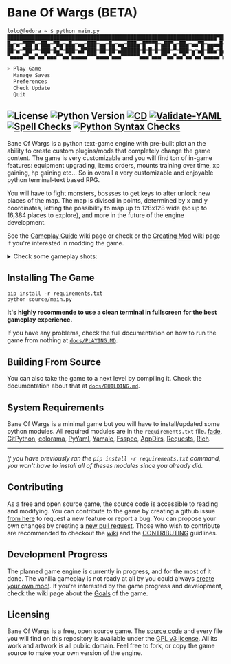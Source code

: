 # Bane Of Wargs (BETA)

```bash
lolo@fedora ~ $ python main.py
████████████████████████████████████████████████████████████████████▀███████
█▄─▄─▀██▀▄─██▄─▀█▄─▄█▄─▄▄─███─▄▄─█▄─▄▄─███▄─█▀▀▀█─▄██▀▄─██▄─▄▄▀█─▄▄▄▄█─▄▄▄▄█
██─▄─▀██─▀─███─█▄▀─███─▄█▀███─██─██─▄██████─█─█─█─███─▀─███─▄─▄█─██▄─█▄▄▄▄─█
▀▄▄▄▄▀▀▄▄▀▄▄▀▄▄▄▀▀▄▄▀▄▄▄▄▄▀▀▀▄▄▄▄▀▄▄▄▀▀▀▀▀▀▄▄▄▀▄▄▄▀▀▄▄▀▄▄▀▄▄▀▄▄▀▄▄▄▄▄▀▄▄▄▄▄▀

> Play Game
  Manage Saves
  Preferences
  Check Update
  Quit
```
![License](https://camo.githubusercontent.com/c455b7702b790a16a74ae91c22dfea32f39249e9b80523055ae10a4310f41849/68747470733a2f2f696d672e736869656c64732e696f2f6769746875622f6c6963656e73652f6465762d686431312f70797465787467616d65)
![Python Version](https://badgen.net/badge/python/3.12/blue?icon=python)
[![CD](https://github.com/Dungeons-of-Kathallion/Bane-Of-Wargs/actions/workflows/cd.yaml/badge.svg)](https://github.com/Dungeons-of-Kathallion/Bane-Of-Wargs/actions/workflows/cd.yaml)
[![Validate-YAML](https://github.com/Dungeons-of-Kathallion/Bane-Of-Wargs/actions/workflows/yaml_checks.yaml/badge.svg)](https://github.com/Dungeons-of-Kathallion/Bane-Of-Wargs/actions/workflows/yaml_checks.yaml)
[![Spell Checks](https://github.com/Dungeons-of-Kathallion/Bane-Of-Wargs/actions/workflows/spell_checks.yaml/badge.svg)](https://github.com/Dungeons-of-Kathallion/Bane-Of-Wargs/actions/workflows/spell_checks.yaml)
[![Python Syntax Checks](https://github.com/Dungeons-of-Kathallion/Bane-Of-Wargs/actions/workflows/python_check.yaml/badge.svg)](https://github.com/Dungeons-of-Kathallion/Bane-Of-Wargs/actions/workflows/python_check.yaml)
---

Bane Of Wargs is a python text-game engine with pre-built plot an the ability to create custom plugins/mods that completely change the game content. The game is very customizable and you will find ton of in-game features: equipment upgrading, items orders, mounts training over time, xp gaining, hp gaining etc... So in overall a very customizable and enjoyable python terminal-text based RPG.

You will have to fight monsters, bossses to get keys to after unlock new places of the map. The map is divised in points, determined by x and y coordinates, letting the possibility to map up to 128x128 wide (so up to 16,384 places to explore), and more in the future of the engine development.

See the [Gameplay Guide](https://github.com/Dungeons-of-Kathallion/Bane-Of-Wargs/wiki/Gameplay-Guide) wiki page or check or the [Creating Mod](https://github.com/Dungeons-of-Kathallion/Bane-Of-Wargs/wiki/Creating-Mods) wiki page if you're interested in modding the game.

<details>

<summary>Check some gameplay shots:</summary>

![Screenshot from 2023-12-22 10-38-14](https://github.com/Dungeons-of-Kathallion/Bane-Of-Wargs/assets/87318892/5e47a039-fe02-49fa-ba29-1eb71fe5e955)
---
![Screenshot from 2023-12-22 10-37-59](https://github.com/Dungeons-of-Kathallion/Bane-Of-Wargs/assets/87318892/7a14c64f-1b0f-4fed-b4ca-4352a9cc540d)
---
![Screenshot from 2023-12-22 10-37-34](https://github.com/Dungeons-of-Kathallion/Bane-Of-Wargs/assets/87318892/02cdebb0-67f9-4ca0-816f-36ee844a8070)
---
![Screenshot from 2023-12-22 10-37-24](https://github.com/Dungeons-of-Kathallion/Bane-Of-Wargs/assets/87318892/2566d62f-d598-4080-8ecc-4de635dd0a3a)
---
![Screenshot from 2023-12-22 10-36-38](https://github.com/Dungeons-of-Kathallion/Bane-Of-Wargs/assets/87318892/691c3dd8-aa8d-4bda-b23b-1212c2ec9a96)
---
![Screenshot from 2023-12-22 10-33-00](https://github.com/Dungeons-of-Kathallion/Bane-Of-Wargs/assets/87318892/6109440f-bf8f-4394-8d3f-6dcaa1fd59f4)
---
![Screenshot from 2023-12-22 10-32-50](https://github.com/Dungeons-of-Kathallion/Bane-Of-Wargs/assets/87318892/ecde99f1-c451-46d9-9471-af36ed9849ea)
---
![Screenshot from 2023-12-22 10-30-30](https://github.com/Dungeons-of-Kathallion/Bane-Of-Wargs/assets/87318892/27c4d3d5-5908-4f64-96d2-c2c6356e85e6)
---
![Screenshot from 2023-12-22 10-28-05](https://github.com/Dungeons-of-Kathallion/Bane-Of-Wargs/assets/87318892/185860cf-80e3-4780-8932-1c15d9a441cf)
---
![Screenshot from 2023-12-22 10-27-55](https://github.com/Dungeons-of-Kathallion/Bane-Of-Wargs/assets/87318892/5aa608ba-11a2-417c-8a69-883313701ead)
---
![Screenshot from 2023-12-22 10-26-54](https://github.com/Dungeons-of-Kathallion/Bane-Of-Wargs/assets/87318892/7899e6c3-2d93-4f56-9e96-8031228daf50)
---
![Screenshot from 2023-12-22 10-26-31](https://github.com/Dungeons-of-Kathallion/Bane-Of-Wargs/assets/87318892/ac9d3b16-3e50-464e-833b-395e8f89f95f)
---
![Screenshot from 2023-12-22 10-26-00](https://github.com/Dungeons-of-Kathallion/Bane-Of-Wargs/assets/87318892/d7610cd5-87b0-4e40-a100-5b23360a3931)
---
![Screenshot from 2023-12-22 10-25-09](https://github.com/Dungeons-of-Kathallion/Bane-Of-Wargs/assets/87318892/f6edcccb-3fdb-4f8f-a04b-13fbc8c52be1)
---
![Screenshot from 2023-12-22 10-25-00](https://github.com/Dungeons-of-Kathallion/Bane-Of-Wargs/assets/87318892/12e2f30c-4639-404e-aa99-2fb14cd3fea3)
---

</details>

## Installing The Game

```
pip install -r requirements.txt
python source/main.py
```

**It's highly recommende to use a clean terminal in fullscreen for the best gameplay experience.**

If you have any problems, check the full documentation on how to run the game from nothing at [`docs/PLAYING.MD`](https://github.com/Dungeons-of-Kathallion/Bane-Of-Wargs/blob/master/docs/PLAYING.md).

## Building From Source

You can also take the game to a next level by compiling it. Check the documentation about that at [`docs/BUILDING.md`](https://github.com/Dungeons-of-Kathallion/Bane-Of-Wargs/blob/master/docs/BUILDING.md).

## System Requirements

Bane Of Wargs is a minimal game but you will have to install/updated some python modules.
All required modules are in the `requirements.txt` file.
[fade](https://pypi.org/project/fade/), [GitPython](https://pypi.org/project/GitPython/), [colorama](https://pypi.org/project/colorama/), [PyYaml](https://pypi.org/project/PyYAML/), [Yamale](https://pypi.org/project/yamale/), [Fsspec](https://filesystem-spec.readthedocs.io/en/latest/index.html), [AppDirs](https://pypi.org/project/appdirs/), [Requests](https://pypi.org/project/requests/), [Rich](https://pypi.org/project/rich/).

---

_If you have previously ran the `pip install -r requirements.txt` command, you won't have to install all of theses modules since you already did._

## Contributing

As a free and open source game, the source code is accessible to reading and modifying. You can contribute to the game by creating a github issue [from here](https://github.com/Dungeons-of-Kathallion/Bane-Of-Wargs/issues/new/choose) to request a new feature or report a bug. You can propose your own changes by creating a [new pull request](https://github.com/Dungeons-of-Kathallion/Bane-Of-Wargs/pulls). Those who wish to contribute are recommended to checkout the [wiki](https://github.com/Dungeons-of-Kathallion/Bane-Of-Wargs/wiki) and the [CONTRIBUTING](https://github.com/Dungeons-of-Kathallion/Bane-Of-Wargs/blob/master/.github/CONTRIBUTING.md) guidlines.

## Development Progress

The planned game engine is currently in progress, and for the most of it done. The vanilla gameplay is not ready at all by you could always [create your own mod!](https://github.com/Dungeons-of-Kathallion/Bane-Of-Wargs/wiki/Creating-Mods). If you're interested by the game progress and development, check the wiki page about the [Goals](https://github.com/Dungeons-of-Kathallion/Bane-Of-Wargs/wiki/Game-Progression) of the game.

## Licensing

Bane Of Wargs is a free, open source game. The [source code](https://github.com/Dungeons-of-Kathallion/Bane-Of-Wargs/tree/master/source) and every file you will find on this repository is available under the [GPL v3 license](https://github.com/Dungeons-of-Kathallion/Bane-Of-Wargs?tab=GPL-3.0-1-ov-file#readme).
All its work and artwork is all public domain. Feel free to fork, or copy the game source to make your own version of the engine.
